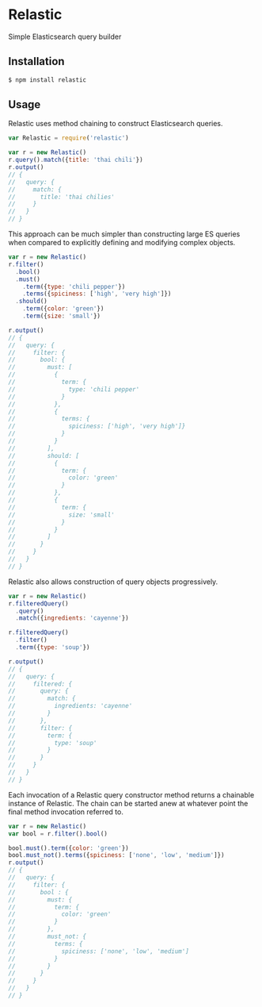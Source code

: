 # Relastic
Simple Elasticsearch query builder

## Installation
```bash
$ npm install relastic
```

## Usage
Relastic uses method chaining to construct Elasticsearch queries.

```javascript
var Relastic = require('relastic')

var r = new Relastic()
r.query().match({title: 'thai chili'})
r.output()
// {
//   query: {
//     match: {
//       title: 'thai chilies'
//     }
//   }
// }
```

This approach can be much simpler than constructing large ES queries when compared to explicitly defining and modifying complex objects.

```javascript
var r = new Relastic()
r.filter()
  .bool()
  .must()
    .term({type: 'chili pepper'})
    .terms({spiciness: ['high', 'very high']})
  .should()
    .term({color: 'green'})
    .term({size: 'small'})

r.output()
// {
//   query: {
//     filter: {
//       bool: {
//         must: [
//           {
//             term: {
//               type: 'chili pepper'
//             }
//           },
//           {
//             terms: {
//               spiciness: ['high', 'very high']}
//             }
//           }
//         ],
//         should: [
//           {
//             term: {
//               color: 'green'
//             }
//           },
//           {
//             term: {
//               size: 'small'
//             }
//           }
//         ]
//       }
//     }
//   }
// }
```

Relastic also allows construction of query objects progressively.

```javascript
var r = new Relastic()
r.filteredQuery()
  .query()
  .match({ingredients: 'cayenne'})

r.filteredQuery()
  .filter()
  .term({type: 'soup'})

r.output()
// {
//   query: {
//     filtered: {
//       query: {
//         match: {
//           ingredients: 'cayenne'
//         }
//       },
//       filter: {
//         term: {
//           type: 'soup'
//         }
//       }
//     }
//   }
// }
```

Each invocation of a Relastic query constructor method returns a chainable instance of Relastic. The chain can be started anew at whatever point the final method invocation referred to.

```javascript
var r = new Relastic()
var bool = r.filter().bool()

bool.must().term({color: 'green'})
bool.must_not().terms({spiciness: ['none', 'low', 'medium']})
r.output()
// {
//   query: {
//     filter: {
//       bool : {
//         must: {
//           term: {
//             color: 'green'
//           }
//         },
//         must_not: {
//           terms: {
//             spiciness: ['none', 'low', 'medium']
//           }
//         }
//       }
//     }
//   }
// }
```
